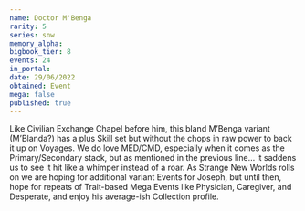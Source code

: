 ```yaml
---
name: Doctor M'Benga
rarity: 5
series: snw
memory_alpha:
bigbook_tier: 8
events: 24
in_portal:
date: 29/06/2022
obtained: Event
mega: false
published: true
---
```


Like Civilian Exchange Chapel before him, this bland M’Benga variant (M’Blanda?) has a plus Skill set but without the chops in raw power to back it up on Voyages. We do love MED/CMD, especially when it comes as the Primary/Secondary stack, but as mentioned in the previous line… it saddens us to see it hit like a whimper instead of a roar. As Strange New Worlds rolls on we are hoping for additional variant Events for Joseph, but until then, hope for repeats of Trait-based Mega Events like Physician, Caregiver, and Desperate, and enjoy his average-ish Collection profile.
